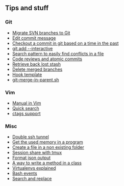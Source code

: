 ## Tips and stuff

### Git

<ul class="tips">
	<li><a href="./articles/migrate-SVN-branches-to-Git.html">Migrate SVN branches to Git</a></li>
	<li><a href="./articles/edit-commit-message.html">Edit commit message</a></li>
	<li><a href="./articles/checkout-a-commit-in-git-based-on-a-time-in-the-past.html">Checkout a commit in git based on a time in the past</a></li>
	<li><a href="./articles/git-add---interactive.html">git add --interactive</a></li>
	<li><a href="./articles/search-pattern-to-easily-find-conflicts-in-a-file.html">Search pattern to easily find conflicts in a file</a></li>
	<li><a href="./articles/code-reviews-and-atomic-commits.html">Code reviews and atomic commits</a></li>
	<li><a href="./articles/retrieve-back-lost-stash.html">Retrieve back lost stash</a></li>
	<li><a href="./articles/delete-merged-branches.html">Delete merged branches</a></li>
	<li><a href="./articles/git-hooks-template.html">Hook template</a></li>
	<li><a href="./articles/git-merge-in-parent-sh.html">git-merge-in-parent.sh</a></li>
</ul>

### Vim

<ul class="tips">
	<li><a href="./articles/manual-in-vim.html">Manual in Vim</a></li>
	<li><a href="./articles/quick-search.html">Quick search</a></li>
	<li><a href="./articles/vim-tags-support.html">ctags support</a></li>
</ul>

### Misc

<ul class="tips">
	<li><a href="./articles/double-ssh-tunnel.html">Double ssh tunnel</a></li>
	<li><a href="./articles/get-the-used-memory-in-a-program.html">Get the used memory in a program</a></li>
	<li><a href="./articles/create-a-file-in-a-non-existing-folder.html">Create a file in a non existing folder</a></li>
	<li><a href="./articles/session-share-with-tmux.html">Session share with tmux</a></li>
	<li><a href="./articles/format-json-output.html">Format json output</a></li>
	<li><a href="./articles/a-way-to-write-a-method-in-a-class.html">A way to write a method in a class</a></li>
	<li><a href="./articles/virtualenvs-explained.html">Virtualenvs explained</a></li>
	<li><a href="./articles/bash-events.html">Bash events</a></li>
	<li><a href="./articles/search-and-replace.html">Search and replace</a></li>
</ul>

